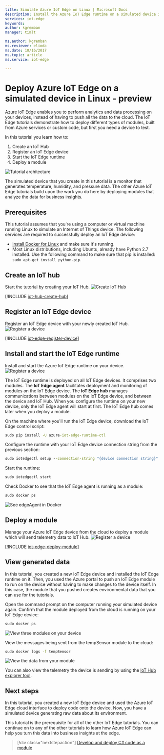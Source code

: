 ```yaml
---
title: Simulate Azure IoT Edge on Linux | Microsoft Docs 
description: Install the Azure IoT Edge runtime on a simulated device in Linux, and deploy your first module
services: iot-edge
keywords: 
author: kgremban
manager: timlt

ms.author: kgremban
ms.reviewer: elioda
ms.date: 10/16/2017
ms.topic: article
ms.service: iot-edge

---
```


# Deploy Azure IoT Edge on a simulated device in Linux - preview

Azure IoT Edge enables you to perform analytics and data processing on your devices, instead of having to push all the data to the cloud. The IoT Edge tutorials demonstrate how to deploy different types of modules, built from Azure services or custom code, but first you need a device to test. 

In this tutorial you learn how to:

1. Create an IoT Hub
2. Register an IoT Edge device
3. Start the IoT Edge runtime
4. Deploy a module

![Tutorial architecture][2]

The simulated device that you create in this tutorial is a monitor that generates temperature, humidity, and pressure data. The other Azure IoT Edge tutorials build upon the work you do here by deploying modules that analyze the data for business insights. 

## Prerequisites

This tutorial assumes that you're using a computer or virtual machine running Linux to simulate an Internet of Things device. The following services are required to successfully deploy an IoT Edge device:

- [Install Docker for Linux][lnk-docker-ubuntu] and make sure it's running. 
- Most Linux distributions, including Ubuntu, already have Python 2.7 installed. Use the following command to make sure that pip is installed: `sudo apt-get install python-pip`.

## Create an IoT hub

Start the tutorial by creating your IoT Hub.
![Create IoT Hub][3]

[!INCLUDE [iot-hub-create-hub](../../includes/iot-hub-create-hub.md)]

## Register an IoT Edge device

Register an IoT Edge device with your newly created IoT Hub.
![Register a device][4]

[!INCLUDE [iot-edge-register-device](../../includes/iot-edge-register-device.md)]

## Install and start the IoT Edge runtime

Install and start the Azure IoT Edge runtime on your device. 
![Register a device][5]

The IoT Edge runtime is deployed on all IoT Edge devices. It comprises two modules. The **IoT Edge agent** facilitates deployment and monitoring of modules on the IoT Edge device. The **IoT Edge hub** manages communications between modules on the IoT Edge device, and between the device and IoT Hub. When you configure the runtime on your new device, only the IoT Edge agent will start at first. The IoT Edge hub comes later when you deploy a module. 

On the machine where you'll run the IoT Edge device, download the IoT Edge control script:
```cmd
sudo pip install -U azure-iot-edge-runtime-ctl
```

Configure the runtime with your IoT Edge device connection string from the previous section:
```cmd
sudo iotedgectl setup --connection-string "{device connection string}" --auto-cert-gen-force-no-passwords
```

Start the runtime:
```cmd
sudo iotedgectl start
```

Check Docker to see that the IoT Edge agent is running as a module:
```cmd
sudo docker ps
```

![See edgeAgent in Docker](./media/tutorial-simulate-device-linux/docker-ps.png)

## Deploy a module

Manage your Azure IoT Edge device from the cloud to deploy a module which will send telemetry data to IoT Hub.
![Register a device][6]

[!INCLUDE [iot-edge-deploy-module](../../includes/iot-edge-deploy-module.md)]

## View generated data

In this tutorial, you created a new IoT Edge device and installed the IoT Edge runtime on it. Then, you used the Azure portal to push an IoT Edge module to run on the device without having to make changes to the device itself. In this case, the module that you pushed creates environmental data that you can use for the tutorials. 

Open the command prompt on the computer running your simulated device again. Confirm that the module deployed from the cloud is running on your IoT Edge device:

```cmd
sudo docker ps
```

![View three modules on your device](./media/tutorial-simulate-device-linux/docker-ps2.png)

View the messages being sent from the tempSensor module to the cloud:

```cmd
sudo docker logs -f tempSensor
```

![View the data from your module](./media/tutorial-simulate-device-linux/docker-logs.png)

You can also view the telemetry the device is sending by using the [IoT Hub explorer tool][lnk-iothub-explorer]. 

## Next steps

In this tutorial, you created a new IoT Edge device and used the Azure IoT Edge cloud interface to deploy code onto the device. Now, you have a simulated device generating raw data about its environment. 

This tutorial is the prerequisite for all of the other IoT Edge tutorials. You can continue on to any of the other tutorials to learn how Azure IoT Edge can help you turn this data into business insights at the edge.

> [!div class="nextstepaction"]
> [Develop and deploy C# code as a module](tutorial-csharp-module.md)


<!-- Images -->
[1]: ./media/tutorial-install-iot-edge/view-module.png
[2]: ./media/tutorial-install-iot-edge/install-edge-full.png
[3]: ./media/tutorial-install-iot-edge/create-iot-hub.png
[4]: ./media/tutorial-install-iot-edge/register-device.png
[5]: ./media/tutorial-install-iot-edge/start-runtime.png
[6]: ./media/tutorial-install-iot-edge/deploy-module.png

<!-- Links -->
[lnk-docker-ubuntu]: https://docs.docker.com/engine/installation/linux/docker-ce/ubuntu/ 
[lnk-iothub-explorer]: https://github.com/azure/iothub-explorer
